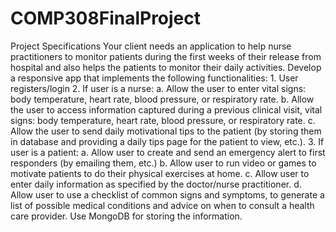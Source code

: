 # COMP308FinalProject

<body>
Project Specifications
Your client needs an application to help nurse practitioners to monitor patients during the first weeks of their
release from hospital and also helps the patients to monitor their daily activities. Develop a responsive app that
implements the following functionalities:
1. User registers/login
2. If user is a nurse:
a. Allow the user to enter vital signs: body temperature, heart rate, blood pressure, or respiratory
rate.
b. Allow the user to access information captured during a previous clinical visit, vital signs: body
temperature, heart rate, blood pressure, or respiratory rate.
c. Allow the user to send daily motivational tips to the patient (by storing them in database and
providing a daily tips page for the patient to view, etc.).
3. If user is a patient:
a. Allow user to create and send an emergency alert to first responders (by emailing them, etc.)
b. Allow user to run video or games to motivate patients to do their physical exercises at home.
c. Allow user to enter daily information as specified by the doctor/nurse practitioner.
d. Allow user to use a checklist of common signs and symptoms, to generate a list of possible
medical conditions and advice on when to consult a health care provider.
Use MongoDB for storing the information. 
</body>

